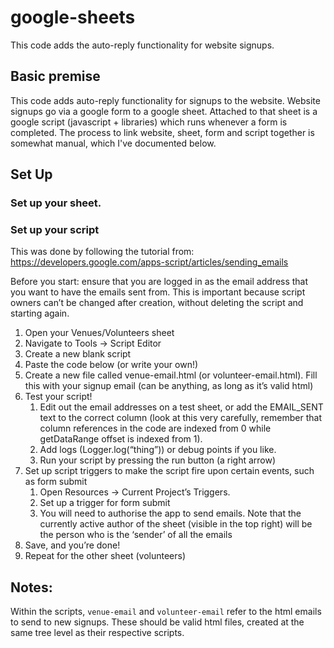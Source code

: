 # google-sheets

This code adds the auto-reply functionality for website signups.

## Basic premise

This code adds auto-reply functionality for signups to the website. Website signups go via a google form to a google sheet. Attached to that sheet is a google script (javascript + libraries) which runs whenever a form is completed. The process to link website, sheet, form and script together is somewhat manual, which I've documented below.

## Set Up

### Set up your sheet.

### Set up your script

This was done by following the tutorial from: https://developers.google.com/apps-script/articles/sending_emails

Before you start: ensure that you are logged in as the email address that you want to have the emails sent from. This is important because script owners can’t be changed after creation, without deleting the script and starting again.
1. Open your Venues/Volunteers sheet
2. Navigate to Tools -> Script Editor
3. Create a new blank script
4. Paste the code below (or write your own!)
5. Create a new file called venue-email.html (or volunteer-email.html). Fill this with your signup email (can be anything, as long as it’s valid html)
6. Test your script!
    1. Edit out the email addresses on a test sheet, or add the EMAIL_SENT text to the correct column (look at this very carefully, remember that column references in the code are indexed from 0 while getDataRange offset is indexed from 1).
    2. Add logs (Logger.log(“thing”)) or debug points if you like.
    3. Run your script by pressing the run button (a right arrow)
7. Set up script triggers to make the script fire upon certain events, such as form submit
    1. Open Resources -> Current Project’s Triggers.
    2. Set up a trigger for form submit
    3. You will need to authorise the app to send emails. Note that the currently active author of the sheet (visible in the top right) will be the person who is the ‘sender’ of all the emails
8. Save, and you’re done!
9. Repeat for the other sheet (volunteers)

## Notes:

Within the scripts, `venue-email` and `volunteer-email` refer to the html emails to send to new signups. These should be valid html files, created at the same tree level as their respective scripts.
